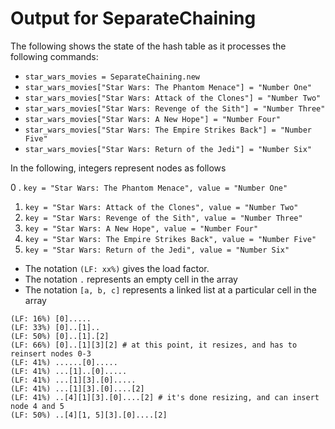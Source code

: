 # Output for SeparateChaining

The following shows the state of the hash table as it processes the
following commands:
* `star_wars_movies = SeparateChaining.new`
* `star_wars_movies["Star Wars: The Phantom Menace"] = "Number One"`
* `star_wars_movies["Star Wars: Attack of the Clones"] = "Number Two"`
* `star_wars_movies["Star Wars: Revenge of the Sith"] = "Number Three"`
* `star_wars_movies["Star Wars: A New Hope"] = "Number Four"`
* `star_wars_movies["Star Wars: The Empire Strikes Back"] = "Number Five"`
* `star_wars_movies["Star Wars: Return of the Jedi"] = "Number Six"`
    
In the following, integers represent nodes as follows

0 . `key = "Star Wars: The Phantom Menace", value = "Number One"`
1. `key = "Star Wars: Attack of the Clones", value = "Number Two"`
2. `key = "Star Wars: Revenge of the Sith", value = "Number Three"`
3. `key = "Star Wars: A New Hope", value = "Number Four"`
4. `key = "Star Wars: The Empire Strikes Back", value = "Number Five"`
5. `key = "Star Wars: Return of the Jedi", value = "Number Six"`

* The notation `(LF: xx%)` gives the load factor.
* The notation `.` represents an empty cell in the array
* The notation `[a, b, c]` represents a linked list at a particular cell in the array

```
(LF: 16%) [0].....
(LF: 33%) [0]..[1]..
(LF: 50%) [0]..[1].[2]
(LF: 66%) [0]..[1][3][2] # at this point, it resizes, and has to reinsert nodes 0-3
(LF: 41%) ......[0].....
(LF: 41%) ...[1]..[0].....
(LF: 41%) ...[1][3].[0].....
(LF: 41%) ...[1][3].[0]....[2]
(LF: 41%) ..[4][1][3].[0]....[2] # it's done resizing, and can insert node 4 and 5
(LF: 50%) ..[4][1, 5][3].[0]....[2]
```